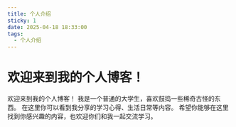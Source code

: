 ```yaml
---
title: 个人介绍
sticky: 1
date: 2025-04-18 18:33:00
tags:
  - 个人介绍
---
```

# 欢迎来到我的个人博客！

欢迎来到我的个人博客！
我是一个普通的大学生，喜欢鼓捣一些稀奇古怪的东西。
在这里你可以看到我分享的学习心得、生活日常等内容。
希望你能够在这里找到你感兴趣的内容，也欢迎你们和我一起交流学习。

